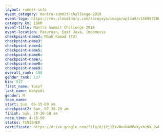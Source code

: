```yaml
---
layout: runner-info 
event_category: mantra-summit-challenge-2019 
event-logo: https://res.cloudinary.com/raceyaya/image/upload/v1569072809/logo/mantra-image_segrbx.jpg
category_km: 15KM 
event-title: Mantra Summit Challenge 2019 
event-location: Pasuruan, East Java, Indonesia 
checkpoint-name2: Mbah Kamad (T2) 
checkpoint-name3: 
checkpoint-name4: 
checkpoint-name5: 
checkpoint-name6: 
checkpoint-name7: 
checkpoint-name8: 
checkpoint-name9: 
overall_rank: 198
gender_rank: 137
bib: 917
first_name: Yusuf
last_name: Wahyudi
gender: M
team_name: 
start: Sun, 06-15-00 am
checkpoint2: Sun, 07-38-29 am
finish: Sun, 10-30-50 am
race_time: 4-15-50
status: FINISHER
certificate: https://drive.google.com/file/d/1Pj1ZYvNnxH4MPuXyxhzNX_2wNjzW8uOC/view?usp=sharing
---
```

